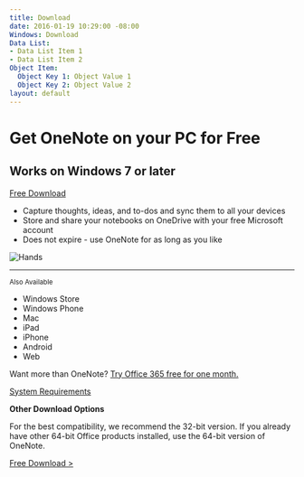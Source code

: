 ```yaml
---
title: Download
date: 2016-01-19 10:29:00 -08:00
Windows: Download
Data List:
- Data List Item 1
- Data List Item 2
Object Item:
  Object Key 1: Object Value 1
  Object Key 2: Object Value 2
layout: default
---
```


# Get OneNote on your PC for Free

## Works on Windows 7 or later

[Free Download](//onenote.work/download/win32/x86/en-US)

* Capture thoughts, ideas, and to-dos and sync them to all your devices
* Store and share your notebooks on OneDrive with your free Microsoft account
* Does not expire - use OneNote for as long as you like

![Hands](http://cdn.onenote.net/1666141560_Images/en-US/multiplatform.png)

- - -

<small>Also Available</small>

* Windows Store
* Windows Phone
* Mac
* iPad
* iPhone
* Android
* Web

Want more than OneNote? [Try Office 365 free for one month.](//officeredir.microsoft.com/r/rlidOfficeTrial/?clid=1033)

[System Requirements](https://go.microsoft.com/fwlink/?LinkId=390454&clcid=0x409)

**Other Download Options**

For the best compatibility, we recommend the 32-bit version. If you already have other 64-bit Office products installed, use the 64-bit version of OneNote.

[Free Download >](http://www.onenote.com/download/win32/x64/en-US)